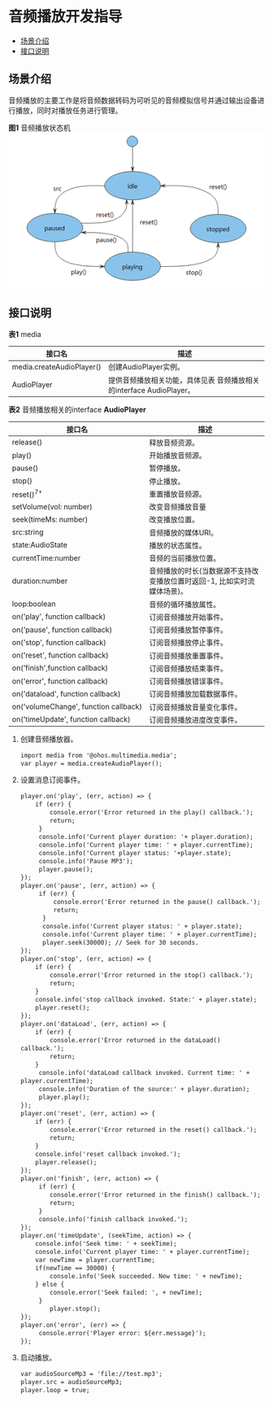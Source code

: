 # 音频播放开发指导

- [场景介绍](#场景介绍)
- [接口说明](#接口说明)

## 场景介绍

音频播放的主要工作是将音频数据转码为可听见的音频模拟信号并通过输出设备进行播放，同时对播放任务进行管理。

**图1** 音频播放状态机
![zh-cn_image_0000001182608857](figures/zh-cn_image_0000001182608857.png)


## 接口说明

**表1** media

| 接口名 | 描述 | 
| -------- | -------- |
| media.createAudioPlayer() | 创建AudioPlayer实例。 | 
| AudioPlayer | 提供音频播放相关功能，具体见表&nbsp;音频播放相关的interface&nbsp;AudioPlayer。 | 

**表2** 音频播放相关的interface  **AudioPlayer**

| 接口名 | 描述 | 
| -------- | -------- |
| release() | 释放音频资源。 | 
| play() | 开始播放音频源。 | 
| pause() | 暂停播放。 | 
| stop() | 停止播放。 | 
| reset()<sup>7+</sup> | 重置播放音频源。 | 
| setVolume(vol:&nbsp;number) | 改变音频播放音量 | 
| seek(timeMs:&nbsp;number) | 改变播放位置。 | 
| src:string | 音频播放的媒体URI。 | 
| state:AudioState | 播放的状态属性。 | 
| currentTime:number | 音频的当前播放位置。 | 
| duration:number | 音频播放的时长(当数据源不支持改变播放位置时返回-1, 比如实时流媒体场景)。 | 
| loop:boolean | 音频的循环播放属性。 | 
| on('play',&nbsp;function&nbsp;callback) | 订阅音频播放开始事件。 | 
| on('pause',&nbsp;function&nbsp;callback) | 订阅音频播放暂停事件。 | 
| on('stop',&nbsp;function&nbsp;callback) | 订阅音频播放停止事件。 | 
| on('reset',&nbsp;function&nbsp;callback) | 订阅音频播放重置事件。 | 
| on('finish',function&nbsp;callback) | 订阅音频播放结束事件。 | 
| on('error',&nbsp;function&nbsp;callback) | 订阅音频播放错误事件。 | 
| on('dataload',&nbsp;function&nbsp;callback) | 订阅音频播放加载数据事件。 | 
| on('volumeChange',&nbsp;function&nbsp;callback) | 订阅音频播放音量变化事件。 | 
| on('timeUpdate',&nbsp;function&nbsp;callback) | 订阅音频播放进度改变事件。 | 


1. 创建音频播放器。
   ```
   import media from '@ohos.multimedia.media';
   var player = media.createAudioPlayer();
   ```

2. 设置消息订阅事件。
   ```
   player.on('play', (err, action) => {
       if (err) {
           console.error('Error returned in the play() callback.');
           return;
        }
        console.info('Current player duration: '+ player.duration);
        console.info('Current player time: ' + player.currentTime);
        console.info('Current player status: '+player.state);
        console.info('Pause MP3');
        player.pause();
   });
   player.on('pause', (err, action) => {
        if (err) {
            console.error('Error returned in the pause() callback.');
            return;
         }
         console.info('Current player status: ' + player.state);
         console.info('Current player time: ' + player.currentTime);
         player.seek(30000); // Seek for 30 seconds.
   });
   player.on('stop', (err, action) => {
       if (err) {
           console.error('Error returned in the stop() callback.');
           return;
       }
       console.info('stop callback invoked. State:' + player.state);
       player.reset();
   });
   player.on('dataLoad', (err, action) => {
       if (err) {
           console.error('Error returned in the dataLoad() callback.');
           return;
       }
        console.info('dataLoad callback invoked. Current time: ' + player.currentTime);
        console.info('Duration of the source:' + player.duration);
        player.play();
   });
   player.on('reset', (err, action) => {
       if (err) {
           console.error('Error returned in the reset() callback.');
           return;
       }
       console.info('reset callback invoked.');
       player.release();
   });
   player.on('finish', (err, action) => {
        if (err) {
           console.error('Error returned in the finish() callback.');
           return;
        }
        console.info('finish callback invoked.');
   });
   player.on('timeUpdate', (seekTime, action) => {
       console.info('Seek time: ' + seekTime);
       console.info('Current player time: ' + player.currentTime);
       var newTime = player.currentTime;
       if(newTime == 30000) {
           console.info('Seek succeeded. New time: ' + newTime);
       } else {
           console.error('Seek failed: ', + newTime);
        }
           player.stop();
   });
   player.on('error', (err) => {
        console.error('Player error: ${err.message}');
   });
   ```

3. 启动播放。
   ```
   var audioSourceMp3 = 'file://test.mp3';
   player.src = audioSourceMp3;
   player.loop = true;
   ```
